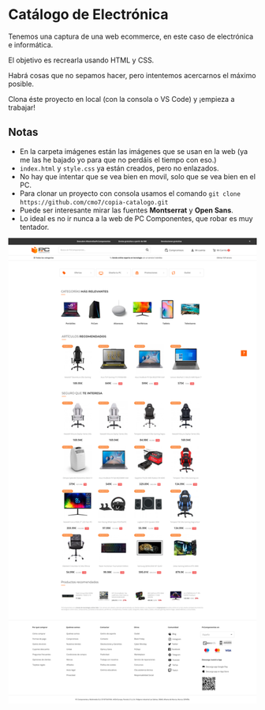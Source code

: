 # Catálogo de Electrónica

Tenemos una captura de una web ecommerce, en este caso de electrónica e informática.

El objetivo es recrearla usando HTML y CSS.

Habrá cosas que no sepamos hacer, pero intentemos acercarnos el máximo posible.

Clona éste proyecto en local (con la consola o VS Code) y ¡empieza a trabajar!

## Notas
* En la carpeta imágenes están las imágenes que se usan en la web (ya me las he bajado yo para que no perdáis el tiempo con eso.)
* `index.html` y `style.css` ya están creados, pero no enlazados.
* No hay que intentar que se vea bien en movil, solo que se vea bien en el PC.
* Para clonar un proyecto con consola usamos el comando `git clone https://github.com/cmo7/copia-catalogo.git`
* Puede ser interesante mirar las fuentes **Montserrat** y **Open Sans**.
* Lo ideal es no ir nunca a la web de PC Componentes, que robar es muy tentador.

![](./recursos/screenshot.png)